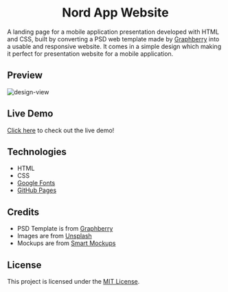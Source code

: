 <h1 align='center'>Nord App Website</h1>

A landing page for a mobile application presentation developed with HTML and CSS, built by converting a PSD web template made by [Graphberry](https://www.graphberry.com/item/nord-free-simple-app-landingage-one-page-template) into a usable and responsive website. It comes in a simple design which making it perfect for presentation website for a mobile application.

## Preview
![design-view](./Images/preview.png)

## Live Demo
[Click here](https://mohjarabahh.github.io/nord-website) to check out the live demo!

## Technologies
* HTML
* CSS
* [Google Fonts](https://fonts.google.com)
* [GitHub Pages](https://pages.github.com)

## Credits
* PSD Template is from [Graphberry](https://www.graphberry.com)
* Images are from [Unsplash](https://unsplash.com)
* Mockups are from [Smart Mockups](https://smartmockups.com)

## License
This project is licensed under the [MIT License](./LICENSE).
